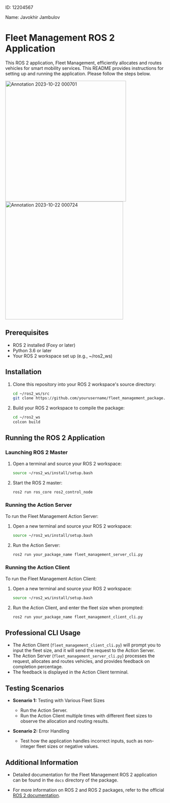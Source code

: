 ID: 12204567

Name: Javokhir Jambulov


# Fleet Management ROS 2 Application

This ROS 2 application, Fleet Management, efficiently allocates and routes vehicles for smart mobility services. This README provides instructions for setting up and running the application. Please follow the steps below.

<img width="379" alt="Annotation 2023-10-22 000701" src="https://github.com/JavokhirJambulov/SmartMobilityEngineeringLab/assets/91411930/a4ae3a5a-198f-4ad0-8fcf-4aa894cb0173">

<img width="370" alt="Annotation 2023-10-22 000724" src="https://github.com/JavokhirJambulov/SmartMobilityEngineeringLab/assets/91411930/97055163-3775-4786-b721-a66945116abf">

## Prerequisites

- ROS 2 installed (Foxy or later)
- Python 3.6 or later
- Your ROS 2 workspace set up (e.g., ~/ros2_ws)

## Installation

1. Clone this repository into your ROS 2 workspace's source directory:

    ```bash
    cd ~/ros2_ws/src
    git clone https://github.com/yourusername/fleet_management_package.git
    ```

2. Build your ROS 2 workspace to compile the package:

    ```bash
    cd ~/ros2_ws
    colcon build
    ```

## Running the ROS 2 Application

### Launching ROS 2 Master

1. Open a terminal and source your ROS 2 workspace:

    ```bash
    source ~/ros2_ws/install/setup.bash
    ```

2. Start the ROS 2 master:

    ```bash
    ros2 run ros_core ros2_control_node
    ```

### Running the Action Server

To run the Fleet Management Action Server:

1. Open a new terminal and source your ROS 2 workspace:

    ```bash
    source ~/ros2_ws/install/setup.bash
    ```

2. Run the Action Server:

    ```bash
    ros2 run your_package_name fleet_management_server_cli.py
    ```

### Running the Action Client

To run the Fleet Management Action Client:

1. Open a new terminal and source your ROS 2 workspace:

    ```bash
    source ~/ros2_ws/install/setup.bash
    ```

2. Run the Action Client, and enter the fleet size when prompted:

    ```bash
    ros2 run your_package_name fleet_management_client_cli.py
    ```

## Professional CLI Usage

- The Action Client (`fleet_management_client_cli.py`) will prompt you to input the fleet size, and it will send the request to the Action Server.
- The Action Server (`fleet_management_server_cli.py`) processes the request, allocates and routes vehicles, and provides feedback on completion percentage.
- The feedback is displayed in the Action Client terminal.

## Testing Scenarios

- **Scenario 1:** Testing with Various Fleet Sizes
  - Run the Action Server.
  - Run the Action Client multiple times with different fleet sizes to observe the allocation and routing results.

- **Scenario 2:** Error Handling
  - Test how the application handles incorrect inputs, such as non-integer fleet sizes or negative values.



## Additional Information

- Detailed documentation for the Fleet Management ROS 2 application can be found in the `docs` directory of the package.

- For more information on ROS 2 and ROS 2 packages, refer to the official [ROS 2 documentation](https://docs.ros.org/en/humble/).
